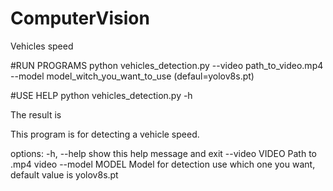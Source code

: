 # ComputerVision
Vehicles speed

#RUN PROGRAMS
python vehicles_detection.py --video path_to_video.mp4 --model model_witch_you_want_to_use (defaul=yolov8s.pt)

#USE HELP
python vehicles_detection.py  -h

The result is

This program is for detecting a vehicle speed.

  options:
  -h, --help     show this help message and exit
  --video VIDEO  Path to .mp4 video
  --model MODEL  Model for detection use which one you want, default value is yolov8s.pt
